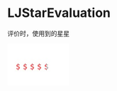 # LJStarEvaluation
评价时，使用到的星星

![Screenshot](https://github.com/LJjack/LJStarEvaluation/blob/master/star.png)
